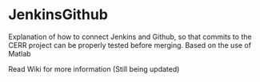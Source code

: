 # JenkinsGithub
Explanation of how to connect Jenkins and Github, so that commits to the CERR project can be properly tested before merging. Based on the use of Matlab

Read Wiki for more information (Still being updated)
